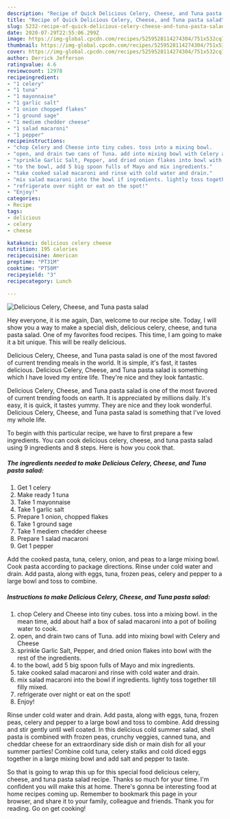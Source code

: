 ```yaml
---
description: "Recipe of Quick Delicious Celery, Cheese, and Tuna pasta salad"
title: "Recipe of Quick Delicious Celery, Cheese, and Tuna pasta salad"
slug: 5232-recipe-of-quick-delicious-celery-cheese-and-tuna-pasta-salad
date: 2020-07-29T22:55:06.299Z
image: https://img-global.cpcdn.com/recipes/5259528114274304/751x532cq70/delicious-celery-cheese-and-tuna-pasta-salad-recipe-main-photo.jpg
thumbnail: https://img-global.cpcdn.com/recipes/5259528114274304/751x532cq70/delicious-celery-cheese-and-tuna-pasta-salad-recipe-main-photo.jpg
cover: https://img-global.cpcdn.com/recipes/5259528114274304/751x532cq70/delicious-celery-cheese-and-tuna-pasta-salad-recipe-main-photo.jpg
author: Derrick Jefferson
ratingvalue: 4.6
reviewcount: 12978
recipeingredient:
- "1 celery"
- "1 tuna"
- "1 mayonnaise"
- "1 garlic salt"
- "1 onion chopped flakes"
- "1 ground sage"
- "1 mediem chedder cheese"
- "1 salad macaroni"
- "1 pepper"
recipeinstructions:
- "chop Celery and Cheese into tiny cubes. toss into a mixing bowl.       in the mean time, add about half a box of salad macaroni into a pot of boiling water to cook."
- "open, and drain two cans of Tuna. add into mixing bowl with Celery and Cheese"
- "sprinkle Garlic Salt, Pepper, and dried onion flakes into bowl with the rest of the ingredients."
- "to the bowl, add 5 big spoon fulls of Mayo and mix ingredients."
- "take cooked salad macaroni and rinse with cold water and drain."
- "mix salad macaroni into the bowl if ingredients. lightly toss together till filly mixed."
- "refrigerate over night or eat on the spot!"
- "Enjoy!"
categories:
- Recipe
tags:
- delicious
- celery
- cheese

katakunci: delicious celery cheese 
nutrition: 195 calories
recipecuisine: American
preptime: "PT31M"
cooktime: "PT58M"
recipeyield: "3"
recipecategory: Lunch

---
```



![Delicious Celery, Cheese, and Tuna pasta salad](https://img-global.cpcdn.com/recipes/5259528114274304/751x532cq70/delicious-celery-cheese-and-tuna-pasta-salad-recipe-main-photo.jpg)

Hey everyone, it is me again, Dan, welcome to our recipe site. Today, I will show you a way to make a special dish, delicious celery, cheese, and tuna pasta salad. One of my favorites food recipes. This time, I am going to make it a bit unique. This will be really delicious.

Delicious Celery, Cheese, and Tuna pasta salad is one of the most favored of current trending meals in the world. It is simple, it&#39;s fast, it tastes delicious. Delicious Celery, Cheese, and Tuna pasta salad is something which I have loved my entire life. They&#39;re nice and they look fantastic.

Delicious Celery, Cheese, and Tuna pasta salad is one of the most favored of current trending foods on earth. It is appreciated by millions daily. It's easy, it is quick, it tastes yummy. They are nice and they look wonderful. Delicious Celery, Cheese, and Tuna pasta salad is something that I've loved my whole life.


To begin with this particular recipe, we have to first prepare a few ingredients. You can cook delicious celery, cheese, and tuna pasta salad using 9 ingredients and 8 steps. Here is how you cook that.

<!--inarticleads1-->

##### The ingredients needed to make Delicious Celery, Cheese, and Tuna pasta salad:

1. Get 1 celery
1. Make ready 1 tuna
1. Take 1 mayonnaise
1. Take 1 garlic salt
1. Prepare 1 onion, chopped flakes
1. Take 1 ground sage
1. Take 1 mediem chedder cheese
1. Prepare 1 salad macaroni
1. Get 1 pepper


Add the cooked pasta, tuna, celery, onion, and peas to a large mixing bowl. Cook pasta according to package directions. Rinse under cold water and drain. Add pasta, along with eggs, tuna, frozen peas, celery and pepper to a large bowl and toss to combine. 

<!--inarticleads2-->

##### Instructions to make Delicious Celery, Cheese, and Tuna pasta salad:

1. chop Celery and Cheese into tiny cubes. toss into a mixing bowl.       in the mean time, add about half a box of salad macaroni into a pot of boiling water to cook.
1. open, and drain two cans of Tuna. add into mixing bowl with Celery and Cheese
1. sprinkle Garlic Salt, Pepper, and dried onion flakes into bowl with the rest of the ingredients.
1. to the bowl, add 5 big spoon fulls of Mayo and mix ingredients.
1. take cooked salad macaroni and rinse with cold water and drain.
1. mix salad macaroni into the bowl if ingredients. lightly toss together till filly mixed.
1. refrigerate over night or eat on the spot!
1. Enjoy!


Rinse under cold water and drain. Add pasta, along with eggs, tuna, frozen peas, celery and pepper to a large bowl and toss to combine. Add dressing and stir gently until well coated. In this delicious cold summer salad, shell pasta is combined with frozen peas, crunchy veggies, canned tuna, and cheddar cheese for an extraordinary side dish or main dish for all your summer parties! Combine cold tuna, celery stalks and cold diced eggs together in a large mixing bowl and add salt and pepper to taste. 

So that is going to wrap this up for this special food delicious celery, cheese, and tuna pasta salad recipe. Thanks so much for your time. I'm confident you will make this at home. There's gonna be interesting food at home recipes coming up. Remember to bookmark this page in your browser, and share it to your family, colleague and friends. Thank you for reading. Go on get cooking!
